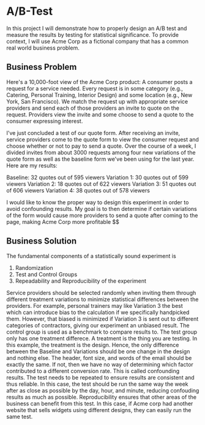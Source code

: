 # A/B-Test
In this project I will demonstrate how to properly design an A/B test and measure the results by testing for statistical significance. To provide context, I will use Acme Corp as a fictional company that has a common real world business problem.
## Business Problem
Here's a 10,000-foot view of the Acme Corp product:
A consumer posts a request for a service needed. Every request is in some category (e.g., Catering, Personal Training, Interior Design) and some location (e.g., New York, San Francisco).
We match the request up with appropriate service providers and send each of those providers an invite to quote on the request.
Providers view the invite and some choose to send a quote to the consumer expressing interest.

I've just concluded a test of our quote form. After receiving an invite, service providers come to the quote form to view the consumer request and choose whether or not to pay to send a quote. Over the course of a week, I divided invites from about 3000 requests among four new variations of the quote form as well as the baseline form we've been using for the last year. Here are my results:

Baseline: 32 quotes out of 595 viewers
Variation 1: 30 quotes out of 599 viewers
Variation 2: 18 quotes out of 622 viewers
Variation 3: 51 quotes out of 606 viewers
Variation 4: 38 quotes out of 578 viewers

I would like to know the proper way to design this experiment in order to avoid confounding results. My goal is to then determine if certain variations of the form would cause more providers to send a quote after coming to the page, making Acme Corp more profitable $$ 

## Business Solution
The fundamental components of a statistically sound experiment is 
  1. Randomization
  2. Test and Control Groups
  3. Repeadability and Reproducibility of the experiment
  
Service providers should be selected randomly when inviting them through different treatment variations to minimize statistical differences between the providers. For example, personal trainers may like Variation 3 the best which can introduce bias to the calculation if we specifically handpicked them. However, that biased is minimized if Variation 3 is sent out to different categories of contractors, giving our experiment an unbiased result.
The control group is used as a benchmark to compare results to. The test group only has one treatment differece. A treatment is the thing you are testing. In this example, the treatment is the design. Hence, the only difference between the Baseline and Variations should be one change in the design and nothing else. The header, font size, and words of the email should be exactly the same. If not, then we have no way of determining which factor contributed to a different conversion rate. This is called confounding results.
The test needs to be repeated to ensure results are consistent and thus reliable. In this case, the test should be run the same way the week after as close as possible by the day, hour, and minute, reducing confouding results as much as possible. Reproducibility ensures that other areas of the business can benefit from this test. In this case, if Acme corp had another website that sells widgets using different designs, they can easily run the same test. 

